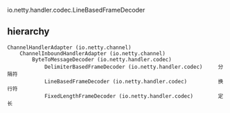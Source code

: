 io.netty.handler.codec.LineBasedFrameDecoder

## hierarchy
```
ChannelHandlerAdapter (io.netty.channel)
    ChannelInboundHandlerAdapter (io.netty.channel)
        ByteToMessageDecoder (io.netty.handler.codec)
            DelimiterBasedFrameDecoder (io.netty.handler.codec)     分隔符
            LineBasedFrameDecoder (io.netty.handler.codec)          换行符
            FixedLengthFrameDecoder (io.netty.handler.codec)        定长
```